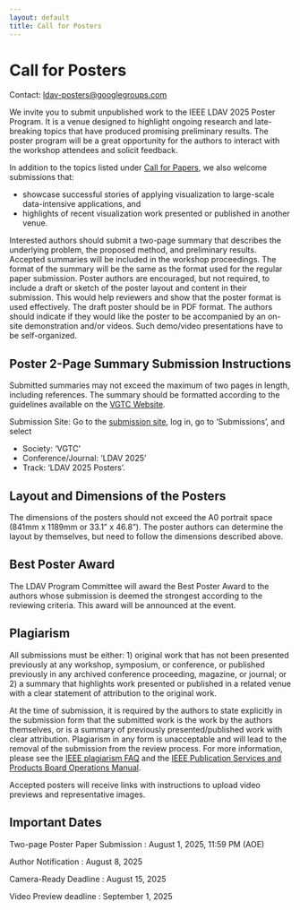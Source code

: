 ```yaml
---
layout: default
title: Call for Posters
---
```


# Call for Posters

Contact: <ldav-posters@googlegroups.com>

We invite you to submit unpublished work to the IEEE LDAV 2025 Poster Program. It is a venue designed to highlight ongoing research and late-breaking topics that have produced promising preliminary results. The poster program will be a great opportunity for the authors to interact with the workshop attendees and solicit feedback.

In addition to the topics listed under [Call for Papers](https://ldav.org/2025/call-for-papers.html), we also welcome submissions that:

* showcase successful stories of applying visualization to large-scale data-intensive applications, and
* highlights of recent visualization work presented or published in another venue.

Interested authors should submit a two-page summary that describes the underlying problem, the proposed method, and preliminary results. Accepted summaries will be included in the workshop proceedings. The format of the summary will be the same as the format used for the regular paper submission. Poster authors are encouraged, but not required, to include a draft or sketch of the poster layout and content in their submission. This would help reviewers and show that the poster format is used effectively. The draft poster should be in PDF format. The authors should indicate if they would like the poster to be accompanied by an on-site demonstration and/or videos. Such demo/video presentations have to be self-organized.

## Poster 2-Page Summary Submission Instructions

Submitted summaries may not exceed the maximum of two pages in length, including references. The summary should be formatted according to the guidelines available on the [VGTC Website](http://vgtc.org/publications/conference]IEEE).

Submission Site: Go to the [submission site](https://new.precisionconference.com/~vgtc), log in, go to ‘Submissions’, and select

* Society: ‘VGTC’
* Conference/Journal: ‘LDAV 2025’
* Track: ‘LDAV 2025 Posters’.

## Layout and Dimensions of the Posters

The dimensions of the posters should not exceed the A0 portrait space (841mm x 1189mm or 33.1” x 46.8”). The poster authors can determine the layout by themselves, but need to follow the dimensions described above.

## Best Poster Award

The LDAV Program Committee will award the Best Poster Award to the authors whose submission is deemed the strongest according to the reviewing criteria. This award will be announced at the event.

## Plagiarism
All submissions must be either: 1) original work that has not been presented previously at any workshop, symposium, or conference, or published previously in any archived conference proceeding, magazine, or journal; or 2) a summary that highlights work presented or published in a related venue with a clear statement of attribution to the original work.

At the time of submission, it is required by the authors to state explicitly in the submission form that the submitted work is the work by the authors themselves, or is a summary of previously presented/published work with clear attribution. Plagiarism in any form is unacceptable and will lead to the removal of the submission from the review process. For more information, please see the [IEEE plagiarism FAQ](https://www.ieee.org/publications/rights/plagiarism/plagiarism.html) and the [IEEE Publication Services and Products Board Operations Manual](https://pspb.ieee.org/images/files/files/opsmanual.pdf).

Accepted posters will receive links with instructions to upload video previews and representative images.


## Important Dates

Two-page Poster Paper Submission
: August 1, 2025, 11:59 PM (AOE)

Author Notification
: August 8, 2025

Camera-Ready Deadline
: August 15, 2025

Video Preview deadline
: September 1, 2025

<!-- Contact: <ldav-posters@googlegroups.com> -->

<!-- We invite you to submit unpublished work to the IEEE LDAV 2024 Poster Program. It is a venue designed to highlight ongoing research and late breaking topics that have produced promising preliminary results. The poster program will be a great opportunity for the authors to interact with the symposium attendees and solicit feedback. -->

<!-- In addition to the topics listed under [Call for Papers](https://ldav.org/2024/call-for-papers.html), we also welcome submissions that: -->

<!-- * showcase successful stories of applying visualization to large-scale data intensive applications, and -->
<!-- * highlights of recent visualization work presented or published in another venue. -->

<!-- Interested authors should submit a two-page summary that describes the underlying problem, the proposed method, and preliminary results. Accepted summaries will be included in the symposium proceedings. The format of the summary will be the same as the format used for the regular paper submission. Poster authors are encouraged, but not required, to include a draft or sketch of the poster layout and content in their submission. This would help reviewers and show that the poster format is used effectively. The draft poster should be in PDF format. The authors should indicate if they would like the poster to be accompanied by an on-site demonstration and/or videos. Such demo/video presentations have to be self-organized. -->

<!-- ## Poster 2-Page Summary Submission Instructions -->

<!-- Submitted summaries may not exceed the maximum of two pages in length including references. The summary should be formatted according to guidelines available on the [VGTC Website](http://vgtc.org/publications/conference]IEEE). -->

<!-- Submission Site: Go to the [submission site](https://new.precisionconference.com/~vgtc), log in, go to ‘Submissions’, and select -->

<!-- * Society: ‘VGTC’ -->
<!-- * Conference/Journal: ‘VIS 2024’ -->
<!-- * Track: ‘VIS 2024 LDAV Posters’. -->

<!-- ## Layout and Dimensions of the Posters -->

<!-- The dimensions of the posters should not exceed the A0 portrait space (841mm x 1189mm or 33.1” x 46.8”). The poster authors can determine the layout by themselves, but please be sure to follow the dimensions described above. -->

<!-- ## Best Poster Award -->

<!-- The LDAV Program Committee will award the Best Poster Award to the authors whose submission is deemed the strongest according to the reviewing criteria. This award will be announced at the event. -->

<!-- ## Plagiarism -->

<!-- All submissions must be either: 1) original work that has not been presented previously at any workshop, symposium, or conference, or published previously in any archived conference proceeding, magazine, or journal; or 2) a summary that highlights work presented or published in a related venue with a clear statement of attribution to the original work. -->

<!-- At the time of submission, it is required by the authors to state explicitly in the submission form that the submitted work is the work by the authors themselves, or is a summary of previously presented/published work with clear attribution. Plagiarism in any form is unacceptable and will lead to a removal of the submission from the review process. For more information, please see the [IEEE plagiarism FAQ](https://www.ieee.org/publications/rights/plagiarism/plagiarism.html) and the [IEEE Publication Services and Products Board Operations Manual](https://pspb.ieee.org/images/files/files/opsmanual.pdf). -->

<!-- Accepted posters will receive links with instructions to upload video previews and representative images. -->

<!-- ## Important Dates -->


<!-- Two-page Poster Paper Submission -->
<!-- : August 15, 2024, 11:59 PM (AOE) -->

<!-- Author Notification -->
<!-- : August 19, 2024 -->

<!-- Camera-Ready Deadline  -->
<!-- : August 23, 2024  -->

<!-- Video Preview deadline -->
<!-- : September 1, 2024 -->

